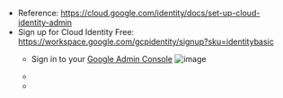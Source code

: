 - Reference: https://cloud.google.com/identity/docs/set-up-cloud-identity-admin
- Sign up for Cloud Identity Free: https://workspace.google.com/gcpidentity/signup?sku=identitybasic
  - Sign in to your [Google Admin Console](https://support.google.com/a/answer/182076)
![image](https://github.com/Ajit1279/GCP_Learning/assets/81754034/18529ae4-7167-4fd2-b183-29c9ec7e1a70)

  - 
  - 
